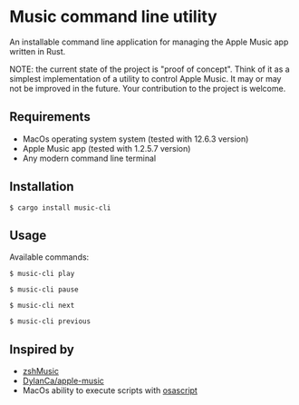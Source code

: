 # Music command line utility

An installable command line application for managing the Apple Music app written in Rust.

NOTE: the current state of the project is "proof of concept". Think of it as a simplest implementation of a utility to control Apple Music. It may or may not be improved in the future. Your contribution to the project is welcome.

## Requirements

- MacOs operating system system (tested with 12.6.3 version)
- Apple Music app (tested with 1.2.5.7 version)
- Any modern command line terminal

## Installation

    $ cargo install music-cli

## Usage

Available commands:

    $ music-cli play

    $ music-cli pause

    $ music-cli next

    $ music-cli previous

## Inspired by

- [zshMusic](https://github.com/codingMustache/zshMusic)
- [DylanCa/apple-music](https://github.com/codingMustache/zshMusic)
- MacOs ability to execute scripts with [osascript](https://ss64.com/mac/osascript.html)
